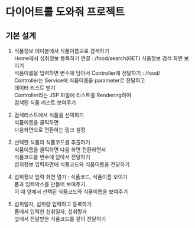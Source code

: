 # 다이어트를 도와줘 프로젝트

## 기본 설계
1. 식품정보 테이블에서 식품이름으로 검색하기  
Home에서 섭취정보 등록하기 연결 : /food/search(GET)
식품정보 검색 화면 보이기  
식품이름을 입력하면 변수에 담아서 Controller에 전달하기 : /food/  
Controller는 Service에 식품이름을 parameter로 전달하고  
데이터 리스트 받기  
Controller라는 JSP 파일에 리스트를 Rendering하여  
검색된 식품 리스트 보여주기  

2. 검색리스트에서 식품을 선택하기  
식품이름을 클릭하면  
다음화면으로 전환하는 링크 설정  

3. 선택한 식품의 식품코드를 추출하기  
식품이름을 클릭하면 다음 화면 전환하면서  
식품코드를 변수에 담아서 전달하기  
섭취정보 입력화면에 식품코드와 식품이름을 전달하기

4. 섭취정보 입력 화면 열기 : 식품코드, 식품이름 보이기  
폼과 입력박스를 만들어 보여주기  
이 때 앞에서 선택된 식품코드와 식품이름을 보여주기

5. 섭취일자, 섭취량 입력하고 등록하기  
폼에서 입력한 섭취일자, 섭취량과  
앞에서 전달받은 식품코드를 같이 전달하기  
